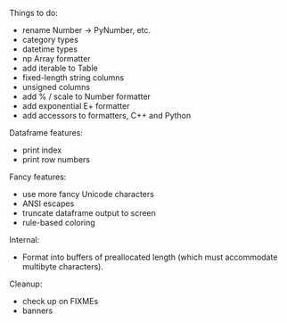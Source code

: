 Things to do:

- rename Number -> PyNumber, etc.
- category types
- datetime types
- np Array formatter
- add iterable to Table
- fixed-length string columns
- unsigned columns
- add % / scale to Number formatter
- add exponential E+ formatter
- add accessors to formatters, C++ and Python

Dataframe features:
- print index
- print row numbers

Fancy features:
- use more fancy Unicode characters
- ANSI escapes
- truncate dataframe output to screen
- rule-based coloring

Internal:
- Format into buffers of preallocated length (which must accommodate multibyte
  characters).

Cleanup:
- check up on FIXMEs
- banners

